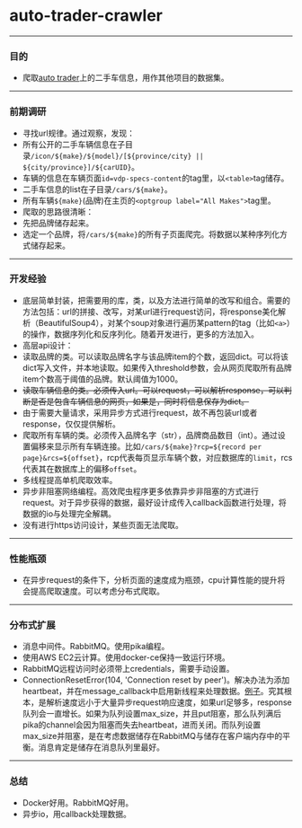 # auto-trader-crawler

----
### 目的

* 爬取[auto trader](https://www.autotrader.ca)上的二手车信息，用作其他项目的数据集。   

----
### 前期调研
* 寻找url规律。通过观察，发现：
* 所有公开的二手车辆信息在子目录`/icon/${make}/${model}/[${province/city} || ${city/province}]/${carUID}`。   
* 车辆的信息在车辆页面`id=vdp-specs-content`的tag里，以`<table>`tag储存。 
* 二手车信息的list在子目录`/cars/${make}`。   
* 所有车辆`${make}`(品牌)在主页的`<optgroup label="All Makes">`tag里。   
* 爬取的思路很清晰：   
* 先把品牌储存起来。    
* 选定一个品牌，将`/cars/${make}`的所有子页面爬完。将数据以某种序列化方式储存起来。

---
### 开发经验
* 底层简单封装，把需要用的库，类，以及方法进行简单的改写和组合。需要的方法包括：url的拼接、改写，对某url进行request访问，将response美化解析（BeautifulSoup4），对某个soup对象进行遍历某pattern的tag（比如`<a>`）的操作，数据序列化和反序列化。随着开发进行，更多的方法加入。
* 高层api设计：
* 读取品牌的类。可以读取品牌名字与该品牌item的个数，返回dict。可以将该dict写入文件，并本地读取。如果传入threshold参数，会从网页爬取所有品牌item个数高于阈值的品牌。默认阈值为1000。
* ~~读取车辆信息的类。必须传入url。可以request，可以解析response，可以判断是否是包含车辆信息的网页，如果是，同时将信息保存为dict。~~
* 由于需要大量请求，采用异步方式进行request，故不再包装url或者response，仅仅提供解析。
* 爬取所有车辆的类。必须传入品牌名字（str），品牌商品数目（int）。通过设置偏移来显示所有车辆连接。比如`/cars/${make}?rcp=${record per page}&rcs=${offset}`，rcp代表每页显示车辆个数，对应数据库的`limit`，rcs代表其在数据库上的偏移`offset`。
* 多线程提高单机爬取效率。
* 异步非阻塞网络编程。高效爬虫程序更多依靠异步非阻塞的方式进行request。对于异步获得的数据，最好设计成传入callback函数进行处理，将数据的io与处理完全解耦。
* 没有进行https访问设计，某些页面无法爬取。

----
### 性能瓶颈
* 在异步request的条件下，分析页面的速度成为瓶颈，cpu计算性能的提升将会提高爬取速度。可以考虑分布式爬取。

---
### 分布式扩展
* 消息中间件。RabbitMQ。使用pika编程。
* 使用AWS EC2云计算。使用docker-ce保持一致运行环境。
* RabbitMQ远程访问时必须带上credentials，需要手动设置。
* ConnectionResetError(104, 'Connection reset by peer')。解决办法为添加heartbeat，并在message_callback中启用新线程来处理数据。[例子](https://github.com/pika/pika/blob/0.12.0/examples/basic_consumer_threaded.py)。究其根本，是解析速度远小于大量异步request响应速度，如果url足够多，response队列会一直增长。如果为队列设置max_size，并且put阻塞，那么队列满后pika的channel会因为阻塞而失去heartbeat，进而关闭。而队列设置max_size并阻塞，是在考虑数据储存在RabbitMQ与储存在客户端内存中的平衡。消息肯定是储存在消息队列里最好。

---
### 总结
* Docker好用。RabbitMQ好用。
* 异步io，用callback处理数据。
